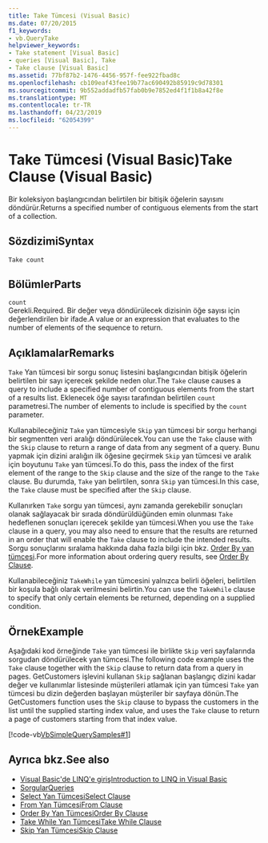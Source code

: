 ```yaml
---
title: Take Tümcesi (Visual Basic)
ms.date: 07/20/2015
f1_keywords:
- vb.QueryTake
helpviewer_keywords:
- Take statement [Visual Basic]
- queries [Visual Basic], Take
- Take clause [Visual Basic]
ms.assetid: 77bf87b2-1476-4456-957f-fee922fbad8c
ms.openlocfilehash: cb109eaf43fee19b77ac690492b85919c9d78301
ms.sourcegitcommit: 9b552addadfb57fab0b9e7852ed4f1f1b8a42f8e
ms.translationtype: MT
ms.contentlocale: tr-TR
ms.lasthandoff: 04/23/2019
ms.locfileid: "62054399"
---
```

# <a name="take-clause-visual-basic"></a><span data-ttu-id="77dd7-102">Take Tümcesi (Visual Basic)</span><span class="sxs-lookup"><span data-stu-id="77dd7-102">Take Clause (Visual Basic)</span></span>
<span data-ttu-id="77dd7-103">Bir koleksiyon başlangıcından belirtilen bir bitişik öğelerin sayısını döndürür.</span><span class="sxs-lookup"><span data-stu-id="77dd7-103">Returns a specified number of contiguous elements from the start of a collection.</span></span>  
  
## <a name="syntax"></a><span data-ttu-id="77dd7-104">Sözdizimi</span><span class="sxs-lookup"><span data-stu-id="77dd7-104">Syntax</span></span>  
  
```  
Take count  
```  
  
## <a name="parts"></a><span data-ttu-id="77dd7-105">Bölümler</span><span class="sxs-lookup"><span data-stu-id="77dd7-105">Parts</span></span>  
 `count`  
 <span data-ttu-id="77dd7-106">Gerekli.</span><span class="sxs-lookup"><span data-stu-id="77dd7-106">Required.</span></span> <span data-ttu-id="77dd7-107">Bir değer veya döndürülecek dizisinin öğe sayısı için değerlendirilen bir ifade.</span><span class="sxs-lookup"><span data-stu-id="77dd7-107">A value or an expression that evaluates to the number of elements of the sequence to return.</span></span>  
  
## <a name="remarks"></a><span data-ttu-id="77dd7-108">Açıklamalar</span><span class="sxs-lookup"><span data-stu-id="77dd7-108">Remarks</span></span>  
 <span data-ttu-id="77dd7-109">`Take` Yan tümcesi bir sorgu sonuç listesini başlangıcından bitişik öğelerin belirtilen bir sayı içerecek şekilde neden olur.</span><span class="sxs-lookup"><span data-stu-id="77dd7-109">The `Take` clause causes a query to include a specified number of contiguous elements from the start of a results list.</span></span> <span data-ttu-id="77dd7-110">Eklenecek öğe sayısı tarafından belirtilen `count` parametresi.</span><span class="sxs-lookup"><span data-stu-id="77dd7-110">The number of elements to include is specified by the `count` parameter.</span></span>  
  
 <span data-ttu-id="77dd7-111">Kullanabileceğiniz `Take` yan tümcesiyle `Skip` yan tümcesi bir sorgu herhangi bir segmentten veri aralığı döndürülecek.</span><span class="sxs-lookup"><span data-stu-id="77dd7-111">You can use the `Take` clause with the `Skip` clause to return a range of data from any segment of a query.</span></span> <span data-ttu-id="77dd7-112">Bunu yapmak için dizini aralığın ilk öğesine geçirmek `Skip` yan tümcesi ve aralık için boyutunu `Take` yan tümcesi.</span><span class="sxs-lookup"><span data-stu-id="77dd7-112">To do this, pass the index of the first element of the range to the `Skip` clause and the size of the range to the `Take` clause.</span></span> <span data-ttu-id="77dd7-113">Bu durumda, `Take` yan belirtilen, sonra `Skip` yan tümcesi.</span><span class="sxs-lookup"><span data-stu-id="77dd7-113">In this case, the `Take` clause must be specified after the `Skip` clause.</span></span>  
  
 <span data-ttu-id="77dd7-114">Kullanırken `Take` sorgu yan tümcesi, aynı zamanda gerekebilir sonuçları olanak sağlayacak bir sırada döndürüldüğünden emin olunması `Take` hedeflenen sonuçları içerecek şekilde yan tümcesi.</span><span class="sxs-lookup"><span data-stu-id="77dd7-114">When you use the `Take` clause in a query, you may also need to ensure that the results are returned in an order that will enable the `Take` clause to include the intended results.</span></span> <span data-ttu-id="77dd7-115">Sorgu sonuçlarını sıralama hakkında daha fazla bilgi için bkz. [Order By yan tümcesi](../../../visual-basic/language-reference/queries/order-by-clause.md).</span><span class="sxs-lookup"><span data-stu-id="77dd7-115">For more information about ordering query results, see [Order By Clause](../../../visual-basic/language-reference/queries/order-by-clause.md).</span></span>  
  
 <span data-ttu-id="77dd7-116">Kullanabileceğiniz `TakeWhile` yan tümcesini yalnızca belirli öğeleri, belirtilen bir koşula bağlı olarak verilmesini belirtin.</span><span class="sxs-lookup"><span data-stu-id="77dd7-116">You can use the `TakeWhile` clause to specify that only certain elements be returned, depending on a supplied condition.</span></span>  
  
## <a name="example"></a><span data-ttu-id="77dd7-117">Örnek</span><span class="sxs-lookup"><span data-stu-id="77dd7-117">Example</span></span>  
 <span data-ttu-id="77dd7-118">Aşağıdaki kod örneğinde `Take` yan tümcesi ile birlikte `Skip` veri sayfalarında sorgudan döndürülecek yan tümcesi.</span><span class="sxs-lookup"><span data-stu-id="77dd7-118">The following code example uses the `Take` clause together with the `Skip` clause to return data from a query in pages.</span></span> <span data-ttu-id="77dd7-119">GetCustomers işlevini kullanan `Skip` sağlanan başlangıç dizini kadar değer ve kullanımlar listesinde müşterileri atlamak için yan tümcesi `Take` yan tümcesi bu dizin değerden başlayan müşteriler bir sayfaya dönün.</span><span class="sxs-lookup"><span data-stu-id="77dd7-119">The GetCustomers function uses the `Skip` clause to bypass the customers in the list until the supplied starting index value, and uses the `Take` clause to return a page of customers starting from that index value.</span></span>  
  
 [!code-vb[VbSimpleQuerySamples#1](~/samples/snippets/visualbasic/VS_Snippets_VBCSharp/VbSimpleQuerySamples/VB/QuerySamples1.vb#1)]  
  
## <a name="see-also"></a><span data-ttu-id="77dd7-120">Ayrıca bkz.</span><span class="sxs-lookup"><span data-stu-id="77dd7-120">See also</span></span>

- [<span data-ttu-id="77dd7-121">Visual Basic'de LINQ'e giriş</span><span class="sxs-lookup"><span data-stu-id="77dd7-121">Introduction to LINQ in Visual Basic</span></span>](../../../visual-basic/programming-guide/language-features/linq/introduction-to-linq.md)
- [<span data-ttu-id="77dd7-122">Sorgular</span><span class="sxs-lookup"><span data-stu-id="77dd7-122">Queries</span></span>](../../../visual-basic/language-reference/queries/index.md)
- [<span data-ttu-id="77dd7-123">Select Yan Tümcesi</span><span class="sxs-lookup"><span data-stu-id="77dd7-123">Select Clause</span></span>](../../../visual-basic/language-reference/queries/select-clause.md)
- [<span data-ttu-id="77dd7-124">From Yan Tümcesi</span><span class="sxs-lookup"><span data-stu-id="77dd7-124">From Clause</span></span>](../../../visual-basic/language-reference/queries/from-clause.md)
- [<span data-ttu-id="77dd7-125">Order By Yan Tümcesi</span><span class="sxs-lookup"><span data-stu-id="77dd7-125">Order By Clause</span></span>](../../../visual-basic/language-reference/queries/order-by-clause.md)
- [<span data-ttu-id="77dd7-126">Take While Yan Tümcesi</span><span class="sxs-lookup"><span data-stu-id="77dd7-126">Take While Clause</span></span>](../../../visual-basic/language-reference/queries/take-while-clause.md)
- [<span data-ttu-id="77dd7-127">Skip Yan Tümcesi</span><span class="sxs-lookup"><span data-stu-id="77dd7-127">Skip Clause</span></span>](../../../visual-basic/language-reference/queries/skip-clause.md)
